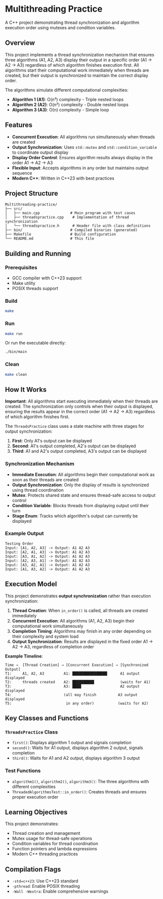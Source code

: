 # Multithreading Practice

A C++ project demonstrating thread synchronization and algorithm execution order using mutexes and condition variables.

## Overview

This project implements a thread synchronization mechanism that ensures three algorithms (A1, A2, A3) display their output in a specific order (A1 → A2 → A3) regardless of which algorithm finishes execution first. All algorithms start their computational work immediately when threads are created, but their output is synchronized to maintain the correct display order.

The algorithms simulate different computational complexities:

- **Algorithm 1 (A1)**: O(n³) complexity - Triple nested loops
- **Algorithm 2 (A2)**: O(n²) complexity - Double nested loops
- **Algorithm 3 (A3)**: O(n) complexity - Simple loop

## Features

- **Concurrent Execution**: All algorithms run simultaneously when threads are created
- **Output Synchronization**: Uses `std::mutex` and `std::condition_variable` to coordinate output display
- **Display Order Control**: Ensures algorithm results always display in the order A1 → A2 → A3
- **Flexible Input**: Accepts algorithms in any order but maintains output sequence
- **Modern C++**: Written in C++23 with best practices

## Project Structure

```text
Multithreading-practice/
├── src/
│   ├── main.cpp              # Main program with test cases
│   ├── threadspractice.cpp    # Implementation of thread synchronization
│   └── threadspractice.h      # Header file with class definitions
├── bin/                      # Compiled binaries (generated)
├── Makefile                  # Build configuration
└── README.md                 # This file
```

## Building and Running

### Prerequisites

- GCC compiler with C++23 support
- Make utility
- POSIX threads support

### Build

```bash
make
```

### Run

```bash
make run
```

Or run the executable directly:

```bash
./bin/main
```

### Clean

```bash
make clean
```

## How It Works

**Important**: All algorithms start executing immediately when their threads are created. The synchronization only controls when their output is displayed, ensuring the results appear in the correct order (A1 → A2 → A3) regardless of which algorithm finishes first.

The `ThreadsPractice` class uses a state machine with three stages for output synchronization:

1. **First**: Only A1's output can be displayed
2. **Second**: A1's output completed, A2's output can be displayed
3. **Third**: A1 and A2's output completed, A3's output can be displayed

### Synchronization Mechanism

- **Immediate Execution**: All algorithms begin their computational work as soon as their threads are created
- **Output Synchronization**: Only the display of results is synchronized using thread coordination
- **Mutex**: Protects shared state and ensures thread-safe access to output control
- **Condition Variable**: Blocks threads from displaying output until their turn
- **Stage Enum**: Tracks which algorithm's output can currently be displayed

### Example Output

```text
Testing Order
Input: [A1, A2, A3] -> Output: A1 A2 A3 
Input: [A2, A1, A3] -> Output: A1 A2 A3 
Input: [A3, A1, A2] -> Output: A1 A2 A3 
Input: [A2, A3, A1] -> Output: A1 A2 A3 
Input: [A3, A2, A1] -> Output: A1 A2 A3 
Input: [A1, A3, A2] -> Output: A1 A2 A3 
```

## Execution Model

This project demonstrates **output synchronization** rather than execution synchronization:

1. **Thread Creation**: When `in_order()` is called, all threads are created immediately
2. **Concurrent Execution**: All algorithms (A1, A2, A3) begin their computational work simultaneously
3. **Completion Timing**: Algorithms may finish in any order depending on their complexity and system load
4. **Output Synchronization**: Results are displayed in the fixed order A1 → A2 → A3, regardless of completion order

**Example Timeline**:

```text
Time →  [Thread Creation] → [Concurrent Execution] → [Synchronized Output]
T1:     A1, A2, A3         A1: ████████████████      A1 output displayed
T2:     threads created    A2: ██████████            (waits for A1)
T3:                        A3: ████                  A2 output displayed
T4:                        (all may finish          A3 output displayed
T5:                         in any order)           (waits for A2)
```

## Key Classes and Functions

### `ThreadsPractice` Class

- `first()`: Displays algorithm 1 output and signals completion
- `second()`: Waits for A1 output, displays algorithm 2 output, signals completion  
- `third()`: Waits for A1 and A2 output, displays algorithm 3 output

### Test Functions

- `algorithm1()`, `algorithm2()`, `algorithm3()`: The three algorithms with different complexities
- `ThreadedAlgorithmsTest::in_order()`: Creates threads and ensures proper execution order

## Learning Objectives

This project demonstrates:

- Thread creation and management
- Mutex usage for thread-safe operations
- Condition variables for thread coordination
- Function pointers and lambda expressions
- Modern C++ threading practices

## Compilation Flags

- `-std=c++23`: Use C++23 standard
- `-pthread`: Enable POSIX threading
- `-Wall -Wextra`: Enable comprehensive warnings
